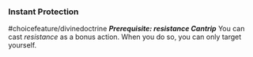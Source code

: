 ### Instant Protection
#choicefeature/divinedoctrine
***Prerequisite: resistance Cantrip***
You can cast *resistance* as a bonus action. When you do so, you can only target yourself.